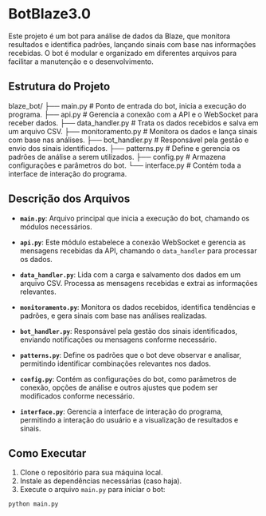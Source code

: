 # BotBlaze3.0


Este projeto é um bot para análise de dados da Blaze, que monitora resultados e identifica padrões, lançando sinais com base nas informações recebidas. O bot é modular e organizado em diferentes arquivos para facilitar a manutenção e o desenvolvimento.

## Estrutura do Projeto

blaze_bot/ 
├── main.py # Ponto de entrada do bot, inicia a execução do programa. 
├── api.py # Gerencia a conexão com a API e o WebSocket para receber dados. 
├── data_handler.py # Trata os dados recebidos e salva em um arquivo CSV. 
├── monitoramento.py # Monitora os dados e lança sinais com base nas análises. 
├── bot_handler.py # Responsável pela gestão e envio dos sinais identificados. 
├── patterns.py # Define e gerencia os padrões de análise a serem utilizados. 
├── config.py # Armazena configurações e parâmetros do bot. 
└── interface.py # Contém toda a interface de interação do programa.

## Descrição dos Arquivos

- **`main.py`**: Arquivo principal que inicia a execução do bot, chamando os módulos necessários.
  
- **`api.py`**: Este módulo estabelece a conexão WebSocket e gerencia as mensagens recebidas da API, chamando o `data_handler` para processar os dados.

- **`data_handler.py`**: Lida com a carga e salvamento dos dados em um arquivo CSV. Processa as mensagens recebidas e extrai as informações relevantes.

- **`monitoramento.py`**: Monitora os dados recebidos, identifica tendências e padrões, e gera sinais com base nas análises realizadas.

- **`bot_handler.py`**: Responsável pela gestão dos sinais identificados, enviando notificações ou mensagens conforme necessário.

- **`patterns.py`**: Define os padrões que o bot deve observar e analisar, permitindo identificar combinações relevantes nos dados.

- **`config.py`**: Contém as configurações do bot, como parâmetros de conexão, opções de análise e outros ajustes que podem ser modificados conforme necessário.

- **`interface.py`**: Gerencia a interface de interação do programa, permitindo a interação do usuário e a visualização de resultados e sinais.

## Como Executar

1. Clone o repositório para sua máquina local.
2. Instale as dependências necessárias (caso haja).
3. Execute o arquivo `main.py` para iniciar o bot:

```bash
python main.py

